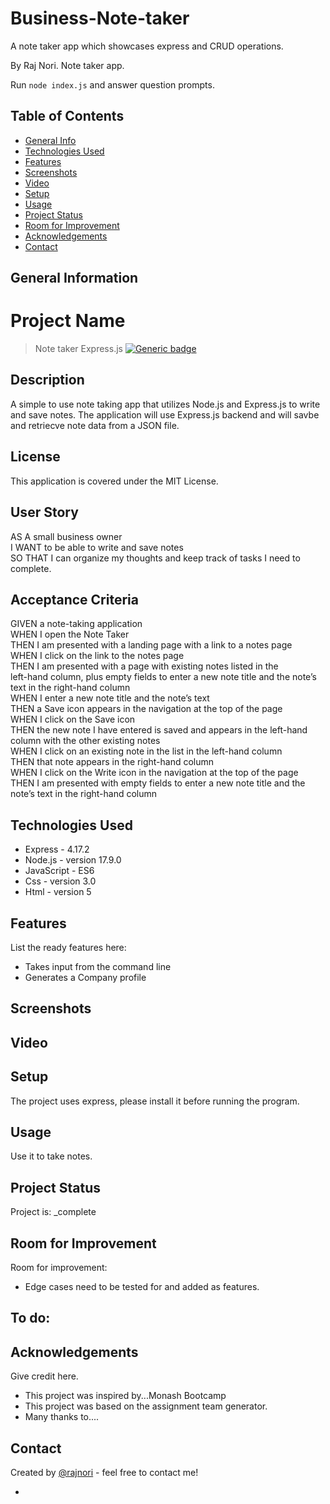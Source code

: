 # Business-Note-taker
A note taker app which showcases express and CRUD operations.

By Raj Nori. Note taker app.

Run ```node index.js``` and answer question prompts.



## Table of Contents
* [General Info](#general-information)
* [Technologies Used](#technologies-used)
* [Features](#features)
* [Screenshots](#screenshots)
* [Video](#Video-walkthrough)
* [Setup](#setup)
* [Usage](#usage)
* [Project Status](#project-status)
* [Room for Improvement](#room-for-improvement)
* [Acknowledgements](#acknowledgements)
* [Contact](#contact)



## General Information
# Project Name

> Note taker Express.js
[![Generic badge](https://img.shields.io/badge/License-MIT-yellowgreen.svg)](https://shields.io/)

## Description
A simple to use note taking app that utilizes Node.js and Express.js to write and save notes. The application will use Express.js backend and will savbe and retriecve note data from a JSON file.

## License
This application is covered under the MIT License.

## User Story
AS A small business owner<br />
I WANT to be able to write and save notes<br />
SO THAT I can organize my thoughts and keep track of tasks I need to complete.

## Acceptance Criteria
GIVEN a note-taking application<br />
WHEN I open the Note Taker<br />
THEN I am presented with a landing page with a link to a notes page<br />
WHEN I click on the link to the notes page<br />
THEN I am presented with a page with existing notes listed in the <br />left-hand column, plus empty fields to enter a new note title and the note’s text in the right-hand column<br />
WHEN I enter a new note title and the note’s text<br />
THEN a Save icon appears in the navigation at the top of the page<br />
WHEN I click on the Save icon<br />
THEN the new note I have entered is saved and appears in the left-hand column with the other existing notes<br />
WHEN I click on an existing note in the list in the left-hand column<br />
THEN that note appears in the right-hand column<br />
WHEN I click on the Write icon in the navigation at the top of the page<br />
THEN I am presented with empty fields to enter a new note title and the note’s text in the right-hand column


## Technologies Used
- Express - 4.17.2
- Node.js - version 17.9.0
- JavaScript - ES6
- Css - version 3.0
- Html - version 5


## Features
List the ready features here:
- Takes input from the command line
- Generates a Company profile



## Screenshots


## Video

## Setup
The project uses express, please install it before running the program.


## Usage
Use it to take notes.


## Project Status
Project is: _complete

## Room for Improvement

Room for improvement:
- Edge cases need to be tested for and added as features.

To do:
- 


## Acknowledgements
Give credit here.
- This project was inspired by...Monash Bootcamp
- This project was based on the assignment team generator.
- Many thanks to....



## Contact
Created by [@rajnori](https://rajnori.github.io/Portfolio-project/) - feel free to contact me!





- 
